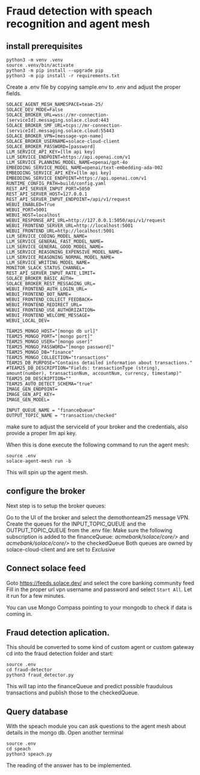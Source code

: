 # Fraud detection with speach recognition and agent mesh

## install prerequisites

```shell
python3 -m venv .venv 
source .venv/bin/activate
python3 -m pip install --upgrade pip
python3 -m pip install -r requirements.txt
```

Create a .env file by copying sample.env to .env and adjust the proper fields.

```shell
SOLACE_AGENT_MESH_NAMESPACE=team-25/
SOLACE_DEV_MODE=False
SOLACE_BROKER_URL=wss://mr-connection-[serviceId].messaging.solace.cloud:443
SOLACE_BROKER_SMF_URL=tcps://mr-connection-[serviceId].messaging.solace.cloud:55443
SOLACE_BROKER_VPN=[message-vpn-name]
SOLACE_BROKER_USERNAME=solace-cloud-client
SOLACE_BROKER_PASSWORD=[password]
LLM_SERVICE_API_KEY=[llm api key]
LLM_SERVICE_ENDPOINT=https://api.openai.com/v1
LLM_SERVICE_PLANNING_MODEL_NAME=openai/gpt-4o
EMBEDDING_SERVICE_MODEL_NAME=openai/text-embedding-ada-002
EMBEDDING_SERVICE_API_KEY=[llm api key]
EMBEDDING_SERVICE_ENDPOINT=https://api.openai.com/v1
RUNTIME_CONFIG_PATH=build/config.yaml
REST_API_SERVER_INPUT_PORT=5050
REST_API_SERVER_HOST=127.0.0.1
REST_API_SERVER_INPUT_ENDPOINT=/api/v1/request
WEBUI_ENABLED=True
WEBUI_PORT=5001
WEBUI_HOST=localhost
WEBUI_RESPONSE_API_URL=http://127.0.0.1:5050/api/v1/request
WEBUI_FRONTEND_SERVER_URL=http://localhost:5001
WEBUI_FRONTEND_URL=http://localhost:5001
LLM_SERVICE_CODING_MODEL_NAME=
LLM_SERVICE_GENERAL_FAST_MODEL_NAME=
LLM_SERVICE_GENERAL_GOOD_MODEL_NAME=
LLM_SERVICE_REASONING_EXPENSIVE_MODEL_NAME=
LLM_SERVICE_REASONING_NORMAL_MODEL_NAME=
LLM_SERVICE_WRITING_MODEL_NAME=
MONITOR_SLACK_STATUS_CHANNEL=
REST_API_SERVER_INPUT_RATE_LIMIT=
SOLACE_BROKER_BASIC_AUTH=
SOLACE_BROKER_REST_MESSAGING_URL=
WEBUI_FRONTEND_AUTH_LOGIN_URL=
WEBUI_FRONTEND_BOT_NAME=
WEBUI_FRONTEND_COLLECT_FEEDBACK=
WEBUI_FRONTEND_REDIRECT_URL=
WEBUI_FRONTEND_USE_AUTHORIZATION=
WEBUI_FRONTEND_WELCOME_MESSAGE=
WEBUI_LOCAL_DEV=

TEAM25_MONGO_HOST="[mongo db url]"
TEAM25_MONGO_PORT="[mongo port]"
TEAM25_MONGO_USER="[mongo user]"
TEAM25_MONGO_PASSWORD="[mongo password]"
TEAM25_MONGO_DB="finance"
TEAM25_MONGO_COLLECTION="transactions"
TEAM25_DB_PURPOSE="Contains detailed information about transactions."
#TEAM25_DB_DESCRIPTION="Fields: transactionType (string), amount(number), transactionNum, accountNum, currency, timestamp)"
TEAM25_DB_DESCRIPTION=""
TEAM25_AUTO_DETECT_SCHEMA="true"
IMAGE_GEN_ENDPOINT=
IMAGE_GEN_API_KEY=
IMAGE_GEN_MODEL=

INPUT_QUEUE_NAME = "financeQueue"
OUTPUT_TOPIC_NAME = "transaction/checked"
```

make sure to adjust the serviceId of your broker and the credentials, also provide a proper llm api key.

When this is done execute the following command to run the agent mesh:
```shell
source .env
solace-agent-mesh run -b
```

This will spin up the agent mesh.

## configure the broker

Next step is to setup the broker queues:

Go to the UI of the broker and select the demothonteam25 message VPN.
Create the queues for the INPUT_TOPIC_QUEUE and the OUTPUT_TOPIC_QUEUE from the .env file:
Make sure the following subscription is added to the financeQueue: _acmebank/solace/core/>_
and _acmebank/solace/core/>_ to the checkedQueue
Both queues are owned by solace-cloud-client and are set to _Exclusive_

## Connect solace feed

Goto https://feeds.solace.dev/ and select the core banking community feed
Fill in the proper url vpn username and password and select `Start All`. Let it run for a few minutes.

You can use Mongo Compass pointing to your mongodb to check if data is coming in.

## Fraud detection aplication.

This should be converted to some kind of custom agent or custom gateway
cd into the fraud detection folder and start:
```shell
source .env
cd fraud-detector
python3 fraud_detector.py
```

This will tap into the financeQueue and predict possible fraudulous transactions and publish those to the checkedQueue.

## Query database

With the speach module you can ask questions to the agent mesh about details in the mongo db.
Open another terminal

```shell
source .env
cd speach
python3 speach.py
```
The reading of the answer has to be implemented.
